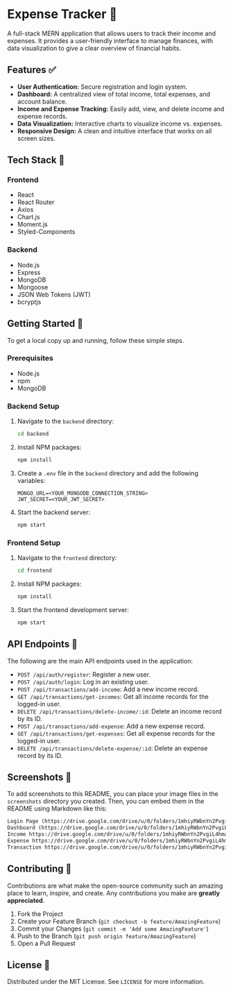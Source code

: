 # Expense Tracker 🚀

A full-stack MERN application that allows users to track their income and expenses. It provides a user-friendly interface to manage finances, with data visualization to give a clear overview of financial habits.

## Features ✅

-   **User Authentication:** Secure registration and login system.
-   **Dashboard:** A centralized view of total income, total expenses, and account balance.
-   **Income and Expense Tracking:** Easily add, view, and delete income and expense records.
-   **Data Visualization:** Interactive charts to visualize income vs. expenses.
-   **Responsive Design:** A clean and intuitive interface that works on all screen sizes.

## Tech Stack 🔧

### Frontend

-   React
-   React Router
-   Axios
-   Chart.js
-   Moment.js
-   Styled-Components

### Backend

-   Node.js
-   Express
-   MongoDB
-   Mongoose
-   JSON Web Tokens (JWT)
-   bcryptjs

## Getting Started 🏁

To get a local copy up and running, follow these simple steps.

### Prerequisites

-   Node.js
-   npm
-   MongoDB

### Backend Setup

1.  Navigate to the `backend` directory:
    ```sh
    cd backend
    ```
2.  Install NPM packages:
    ```sh
    npm install
    ```
3.  Create a `.env` file in the `backend` directory and add the following variables:
    ```
    MONGO_URL=<YOUR_MONGODB_CONNECTION_STRING>
    JWT_SECRET=<YOUR_JWT_SECRET>
    ```
4.  Start the backend server:
    ```sh
    npm start
    ```

### Frontend Setup

1.  Navigate to the `frontend` directory:
    ```sh
    cd frontend
    ```
2.  Install NPM packages:
    ```sh
    npm install
    ```
3.  Start the frontend development server:
    ```sh
    npm start
    ```

## API Endpoints 📡

The following are the main API endpoints used in the application:

-   `POST /api/auth/register`: Register a new user.
-   `POST /api/auth/login`: Log in an existing user.
-   `POST /api/transactions/add-income`: Add a new income record.
-   `GET /api/transactions/get-incomes`: Get all income records for the logged-in user.
-   `DELETE /api/transactions/delete-income/:id`: Delete an income record by its ID.
-   `POST /api/transactions/add-expense`: Add a new expense record.
-   `GET /api/transactions/get-expenses`: Get all expense records for the logged-in user.
-   `DELETE /api/transactions/delete-expense/:id`: Delete an expense record by its ID.

## Screenshots 📸

To add screenshots to this README, you can place your image files in the `screenshots` directory you created. Then, you can embed them in the README using Markdown like this:

```markdown
Login Page (https://drive.google.com/drive/u/0/folders/1mhiyRWbnYn2PvgiL4hmahVJ_vaiSwLjW)
Dashboard (https://drive.google.com/drive/u/0/folders/1mhiyRWbnYn2PvgiL4hmahVJ_vaiSwLjW)
Income https://drive.google.com/drive/u/0/folders/1mhiyRWbnYn2PvgiL4hmahVJ_vaiSwLjW
Expense https://drive.google.com/drive/u/0/folders/1mhiyRWbnYn2PvgiL4hmahVJ_vaiSwLjW
Transaction https://drive.google.com/drive/u/0/folders/1mhiyRWbnYn2PvgiL4hmahVJ_vaiSwLjW
```


## Contributing 🤝

Contributions are what make the open-source community such an amazing place to learn, inspire, and create. Any contributions you make are **greatly appreciated**.

1.  Fork the Project
2.  Create your Feature Branch (`git checkout -b feature/AmazingFeature`)
3.  Commit your Changes (`git commit -m 'Add some AmazingFeature'`)
4.  Push to the Branch (`git push origin feature/AmazingFeature`)
5.  Open a Pull Request

## License 📄

Distributed under the MIT License. See `LICENSE` for more information.
